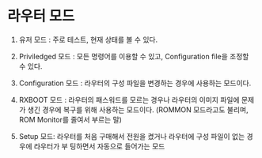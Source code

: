 # 라우터 모드

1. 유저 모드 : 주로 테스트, 현재 상태를 볼 수 있다.

2. Priviledged 모드 : 모든 명령어를 이용할 수 있고, Configuration file을 조정할 수 있다.

3. Configuration 모드 : 라우터의 구성 파일을 변경하는 경우에 사용하는 모드이다.

4. RXBOOT 모드 : 라우터의 패스워드를 모르는 경우나 라우터의 이미지 파일에 문제가 생긴 경우에 복구를 위해 사용하는 모드이다.
(ROMMON 모드라고도 불리며, ROM Monitor를 줄여서 부르는 말)

5. Setup 모드: 라우터를 처음 구매해서 전원을 켰거나 라우터에 구성 파일이 없는 경우에 라우터가 부 팅하면서 자동으로 들어가는 모드
